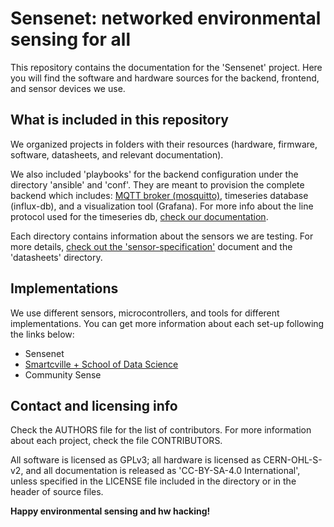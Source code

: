 # Sensenet: networked environmental sensing for all

This repository contains the documentation for the 'Sensenet'
project. Here you will find the software and hardware sources 
for the backend, frontend, and sensor devices we use.

## What is included in this repository

We organized projects in folders with their resources (hardware, 
firmware, software, datasheets, and relevant documentation).

We also included 'playbooks' for the backend configuration under the
directory 'ansible' and 'conf'. They are meant to provision the 
complete backend which includes: [MQTT broker (mosquitto)](mqtt.md), 
timeseries database (influx-db), and a visualization tool (Grafana). 
For more info about the line protocol used for the timeseries db, 
[check our documentation](timeseries-db.md).

Each directory contains information about the sensors we are testing.
For more details, [check out the 'sensor-specification'](sensor-spec.md) 
document and the 'datasheets' directory.

## Implementations

We use different sensors, microcontrollers, and tools for different
implementations. You can get more information about each set-up following
the links below:

* Sensenet
* [Smartcville + School of Data Science](projects/CCI-SDS/README.md)
* Community Sense

## Contact and licensing info

Check the AUTHORS file for the list of contributors. For more 
information about each project, check the file CONTRIBUTORS.

All software is licensed as GPLv3; all hardware is licensed as
CERN-OHL-S-v2, and all documentation is released as 'CC-BY-SA-4.0
International', unless specified in the LICENSE file included in
the directory or in the header of source files.

__Happy environmental sensing and hw hacking!__

